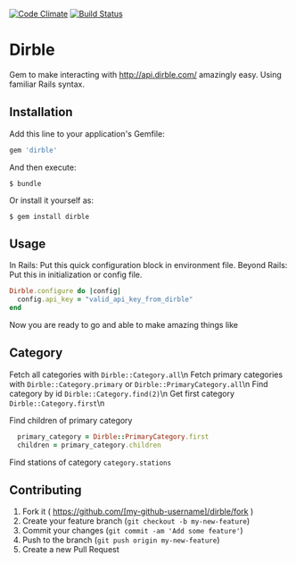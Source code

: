 [![Code Climate](https://codeclimate.com/github/Lackoftactics/dirble/badges/gpa.svg)](https://codeclimate.com/github/Lackoftactics/dirble)
[![Build Status](https://travis-ci.org/Lackoftactics/dirble.svg?branch=master)](https://travis-ci.org/Lackoftactics/dirble)
# Dirble

Gem to make interacting with http://api.dirble.com/ amazingly easy.
Using familiar Rails syntax.

## Installation

Add this line to your application's Gemfile:

```ruby
gem 'dirble'
```

And then execute:

    $ bundle

Or install it yourself as:

    $ gem install dirble

## Usage

In Rails: Put this quick configuration block in environment file.
Beyond Rails: Put this in initialization or config file.
```ruby
Dirble.configure do |config|
  config.api_key = "valid_api_key_from_dirble"
end
```
Now you are ready to go and able to make amazing things like
## Category
Fetch all categories with `Dirble::Category.all`\n
Fetch primary categories with `Dirble::Category.primary` or
`Dirble::PrimaryCategory.all`\n
Find category by id `Dirble::Category.find(2)`\n
Get first category `Dirble::Category.first`\n

Find children of primary category
```ruby
  primary_category = Dirble::PrimaryCategory.first
  children = primary_category.children
```

Find stations of category `category.stations`


## Contributing

1. Fork it ( https://github.com/[my-github-username]/dirble/fork )
2. Create your feature branch (`git checkout -b my-new-feature`)
3. Commit your changes (`git commit -am 'Add some feature'`)
4. Push to the branch (`git push origin my-new-feature`)
5. Create a new Pull Request
